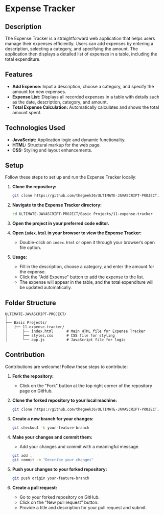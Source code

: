 # Expense Tracker

## Description

The Expense Tracker is a straightforward web application that helps users manage their expenses efficiently. Users can add expenses by entering a description, selecting a category, and specifying the amount. The application then displays a detailed list of expenses in a table, including the total expenditure.

## Features

- **Add Expense:** Input a description, choose a category, and specify the amount for new expenses.
- **Expense List:** Displays all recorded expenses in a table with details such as the date, description, category, and amount.
- **Total Expense Calculation:** Automatically calculates and shows the total amount spent.

## Technologies Used

- **JavaScript:** Application logic and dynamic functionality.
- **HTML:** Structural markup for the web page.
- **CSS:** Styling and layout enhancements.

## Setup

Follow these steps to set up and run the Expense Tracker locally:

1. **Clone the repository:**
    ```bash
    git clone https://github.com/thegeek36/ULTIMATE-JAVASCRIPT-PROJECT.git
    ```

2. **Navigate to the Expense Tracker directory:**
    ```bash
    cd ULTIMATE-JAVASCRIPT-PROJECT/Basic Projects/11-expense-tracker
    ```

3. **Open the project in your preferred code editor.**

4. **Open `index.html` in your browser to view the Expense Tracker:**
    - Double-click on `index.html` or open it through your browser’s open file option.

5. **Usage:**
    - Fill in the description, choose a category, and enter the amount for the expense.
    - Click the "Add Expense" button to add the expense to the list.
    - The expense will appear in the table, and the total expenditure will be updated automatically.

## Folder Structure

```
ULTIMATE-JAVASCRIPT-PROJECT/
│
├── Basic Projects/
│   ├── 11-expense-tracker/
│       ├── index.html      # Main HTML file for Expense Tracker
│       ├── styles.css      # CSS file for styling
│       └── app.js          # JavaScript file for logic
```

## Contribution

Contributions are welcome! Follow these steps to contribute:

1. **Fork the repository:**
    - Click on the "Fork" button at the top right corner of the repository page on GitHub.

2. **Clone the forked repository to your local machine:**
    ```bash
    git clone https://github.com/thegeek36/ULTIMATE-JAVASCRIPT-PROJECT.git
    ```

3. **Create a new branch for your changes:**
    ```bash
    git checkout -b your-feature-branch
    ```

4. **Make your changes and commit them:**
    - Add your changes and commit with a meaningful message.
    ```bash
    git add .
    git commit -m "Describe your changes"
    ```

5. **Push your changes to your forked repository:**
    ```bash
    git push origin your-feature-branch
    ```

6. **Create a pull request:**
    - Go to your forked repository on GitHub.
    - Click on the "New pull request" button.
    - Provide a title and description for your pull request and submit.






